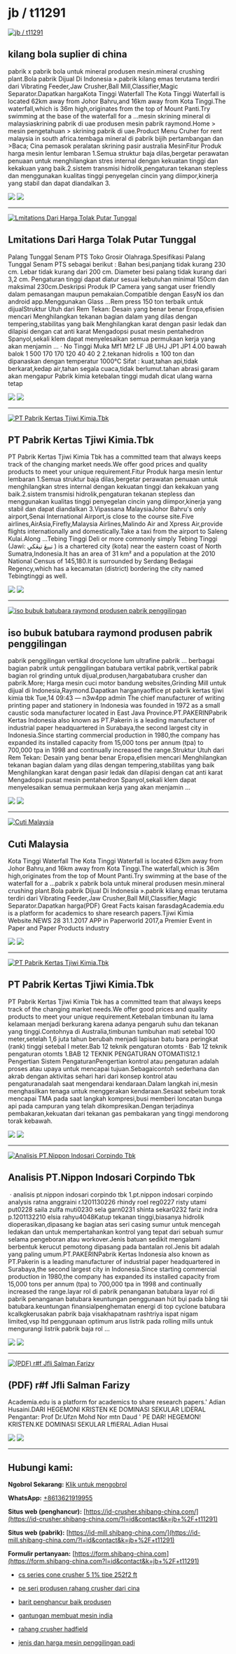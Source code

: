 # jb / t11291

<a href="https://swt.shibang-china.com/?l=id&img&k=jb+%2F+t11291" target="_blank">![jb / t11291](http://static.shibang-china.com/all-800x300/1373.jpg)</a>

## kilang bola suplier di china
pabrik x pabrik bola untuk mineral produsen mesin.mineral crushing plant.Bola pabrik Dijual Di Indonesia &#187;.pabrik kilang emas terutama terdiri dari Vibrating Feeder,Jaw Crusher,Ball Mill,Classifier,Magic Separator.Dapatkan hargaKota Tinggi Waterfall The Kota Tinggi Waterfall is located 62km away from Johor Bahru,and 16km away from Kota Tinggi.The waterfall,which is 36m high,originates from the top of Mount Panti.Try swimming at the base of the waterfall for a …mesin skrining mineral di malaysiaskrining pabrik di uae produsen mesin pabrik raymond.Home &gt; mesin pengetahuan &gt; skrining pabrik di uae.Product Menu Cruher for rent malaysia in south africa.tembaga mineral di pabrik bijih pertambangan dan &gt;Baca; Cina pemasok peralatan skrining pasir australia MesinFitur Produk harga mesin lentur lembaran 1.Semua struktur baja dilas,bergetar perawatan penuaan untuk menghilangkan stres internal dengan kekuatan tinggi dan kekakuan yang baik.2.sistem transmisi hidrolik,pengaturan tekanan stepless dan menggunakan kualitas tinggi penyegelan cincin yang diimpor,kinerja yang stabil dan dapat diandalkan 3.


<a href="https://whatsapp.shibangsoft.com/WhatsApp.php" target="_blank" title="WhatsApp">![](http://static.shibang-china.com/icon/whatsapp.png)</a> <a href="https://swt.shibang-china.com/?l=id&icon&k=jb+%2F+t11291" target="_blank">![](http://static.shibang-china.com/icon/chat-id.png)</a>

---

<a href="https://swt.shibang-china.com/?l=id&img&k=jb+%2F+t11291" target="_blank">![Lmitations Dari Harga Tolak Putar Tunggal](http://static.shibang-china.com/all-800x300/1288.jpg)</a>

## Lmitations Dari Harga Tolak Putar Tunggal
Palang Tunggal Senam PTS Toko Grosir Olahraga.Spesifikasi Palang Tunggal Senam PTS sebagai berikut : Bahan besi,panjang tidak kurang 230 cm. Lebar tidak kurang dari 200 cm. Diameter besi palang tidak kurang dari 3,2 cm. Pengaturan tinggi dapat diatur sesuai kebutuhan minimal 150cm dan maksimal 230cm.Deskripsi Produk IP Camera yang sangat user friendly dalam pemasangan maupun pemakaian.Compatible dengan EasyN ios dan android app.Menggunakan Glass …Rem press 150 ton terbaik untuk dijualStruktur Utuh dari Rem Tekan: Desain yang benar benar Eropa,efisien mencari Menghilangkan tekanan bagian dalam yang dilas dengan tempering,stabilitas yang baik Menghilangkan karat dengan pasir ledak dan dilapisi dengan cat anti karat Mengadopsi pusat mesin pentahedron Spanyol,sekali klem dapat menyelesaikan semua permukaan kerja yang akan menjamin …&nbsp;&#0183;&#32;No Tinggi Muka Mf1 Mf2 LF JB UHJ JP1 JP1 4.00 bawah balok 1 500 170 170 120 40 40 2 2.tekanan hidrolis &#177; 100 ton dan dipanaskan dengan temperatur 1000&#176;C Sifat : kuat,tahan api,tidak berkarat,kedap air,tahan segala cuaca,tidak berlumut.tahan abrasi garam akan mengapur Pabrik kimia ketebalan tinggi mudah dicat ulang warna tetap


<a href="https://whatsapp.shibangsoft.com/WhatsApp.php" target="_blank" title="WhatsApp">![](http://static.shibang-china.com/icon/whatsapp.png)</a> <a href="https://swt.shibang-china.com/?l=id&icon&k=jb+%2F+t11291" target="_blank">![](http://static.shibang-china.com/icon/chat-id.png)</a>

---

<a href="https://swt.shibang-china.com/?l=id&img&k=jb+%2F+t11291" target="_blank">![PT Pabrik Kertas Tjiwi Kimia.Tbk](http://static.shibang-china.com/all-800x300/1388.jpg)</a>

## PT Pabrik Kertas Tjiwi Kimia.Tbk
PT Pabrik Kertas Tjiwi Kimia Tbk has a committed team that always keeps track of the changing market needs.We offer good prices and quality products to meet your unique requirement.Fitur Produk harga mesin lentur lembaran 1.Semua struktur baja dilas,bergetar perawatan penuaan untuk menghilangkan stres internal dengan kekuatan tinggi dan kekakuan yang baik.2.sistem transmisi hidrolik,pengaturan tekanan stepless dan menggunakan kualitas tinggi penyegelan cincin yang diimpor,kinerja yang stabil dan dapat diandalkan 3.Vipassana MalaysiaJohor Bahru's only airport,Senai International Airport,is close to the course site.Five airlines,AirAsia,Firefly,Malaysia Airlines,Malindo Air and Xpress Air,provide flights internationally and domestically.Take a taxi from the airport to Saleng Kulai.Along …Tebing Tinggi Deli or more commonly simply Tebing Tinggi (Jawi: تبيڠ تيڠڬي ‎) is a chartered city (kota) near the eastern coast of North Sumatra,Indonesia.It has an area of 31 km&#178; and a population at the 2010 National Census of 145,180.It is surrounded by Serdang Bedagai Regency,which has a kecamatan (district) bordering the city named Tebingtinggi as well.


<a href="https://whatsapp.shibangsoft.com/WhatsApp.php" target="_blank" title="WhatsApp">![](http://static.shibang-china.com/icon/whatsapp.png)</a> <a href="https://swt.shibang-china.com/?l=id&icon&k=jb+%2F+t11291" target="_blank">![](http://static.shibang-china.com/icon/chat-id.png)</a>

---

<a href="https://swt.shibang-china.com/?l=id&img&k=jb+%2F+t11291" target="_blank">![iso bubuk batubara raymond produsen pabrik penggilingan](http://static.shibang-china.com/all-800x300/366.jpg)</a>

## iso bubuk batubara raymond produsen pabrik penggilingan
pabrik penggilingan vertikal drocyclone lum ultrafine pabrik … berbagai bagian pabrik untuk penggilingan batubara vertikal pabrik,vertikal pabrik bagian rol grinding untuk dijual,produsen,hargabatubara crusher dan pabrik.More; Harga mesin cuci motor bandung websites,Grinding Mill untuk dijual di Indonesia,Raymond.Dapatkan harganyaoffice pt pabrik kertas tjiwi kimia tbk Tue,14 09:43 — n3w4pp admin The chief manufacturer of writing printing paper and stationery in Indonesia was founded in 1972 as a small caustic soda manufacturer located in East Java Province.PT.PAKERINPabrik Kertas Indonesia also known as PT.Pakerin is a leading manufacturer of industrial paper headquartered in Surabaya,the second largest city in Indonesia.Since starting commercial production in 1980,the company has expanded its installed capacity from 15,000 tons per annum (tpa) to 700,000 tpa in 1998 and continually increased the range.Struktur Utuh dari Rem Tekan: Desain yang benar benar Eropa,efisien mencari Menghilangkan tekanan bagian dalam yang dilas dengan tempering,stabilitas yang baik Menghilangkan karat dengan pasir ledak dan dilapisi dengan cat anti karat Mengadopsi pusat mesin pentahedron Spanyol,sekali klem dapat menyelesaikan semua permukaan kerja yang akan menjamin …


<a href="https://whatsapp.shibangsoft.com/WhatsApp.php" target="_blank" title="WhatsApp">![](http://static.shibang-china.com/icon/whatsapp.png)</a> <a href="https://swt.shibang-china.com/?l=id&icon&k=jb+%2F+t11291" target="_blank">![](http://static.shibang-china.com/icon/chat-id.png)</a>

---

<a href="https://swt.shibang-china.com/?l=id&img&k=jb+%2F+t11291" target="_blank">![Cuti Malaysia](http://static.shibang-china.com/all-800x300/1388.jpg)</a>

## Cuti Malaysia
Kota Tinggi Waterfall The Kota Tinggi Waterfall is located 62km away from Johor Bahru,and 16km away from Kota Tinggi.The waterfall,which is 36m high,originates from the top of Mount Panti.Try swimming at the base of the waterfall for a …pabrik x pabrik bola untuk mineral produsen mesin.mineral crushing plant.Bola pabrik Dijual Di Indonesia &#187;.pabrik kilang emas terutama terdiri dari Vibrating Feeder,Jaw Crusher,Ball Mill,Classifier,Magic Separator.Dapatkan harga(PDF) Great Facts kaisan farasdagAcademia.edu is a platform for academics to share research papers.Tjiwi Kimia Website.NEWS 28 31.1.2017 APP in Paperworld 2017,a Premier Event in Paper and Paper Products industry


<a href="https://whatsapp.shibangsoft.com/WhatsApp.php" target="_blank" title="WhatsApp">![](http://static.shibang-china.com/icon/whatsapp.png)</a> <a href="https://swt.shibang-china.com/?l=id&icon&k=jb+%2F+t11291" target="_blank">![](http://static.shibang-china.com/icon/chat-id.png)</a>

---

<a href="https://swt.shibang-china.com/?l=id&img&k=jb+%2F+t11291" target="_blank">![PT Pabrik Kertas Tjiwi Kimia.Tbk](http://static.shibang-china.com/all-800x300/387.jpg)</a>

## PT Pabrik Kertas Tjiwi Kimia.Tbk
PT Pabrik Kertas Tjiwi Kimia Tbk has a committed team that always keeps track of the changing market needs.We offer good prices and quality products to meet your unique requirement.Ketebalan timbunan itu lama kelamaan menjadi berkurang karena adanya pengaruh suhu dan tekanan yang tinggi.Contohnya di Australia,timbunan tumbuhan mati setebal 100 meter,setelah 1,6 juta tahun berubah menjadi lapisan batu bara peringkat (rank) tinggi setebal I meter.Bab 12 teknik pengaturan otomts&nbsp;&#0183;&#32;Bab 12 teknik pengaturan otomts 1.BAB 12 TEKNIK PENGATURAN OTOMATIS12.1 Pengertian Sistem PengaturanPengertian kontrol atau pengaturan adalah proses atau upaya untuk mencapai tujuan.Sebagaicontoh sederhana dan akrab dengan aktivitas sehari hari dari konsep kontrol atau pengaturanadalah saat mengendarai kendaraan.Dalam langkah ini,mesin menghasilkan tenaga untuk menggerakan kendaraan.Sesaat sebelum torak mencapai TMA pada saat langkah kompresi,busi memberi loncatan bunga api pada campuran yang telah dikompresikan.Dengan terjadinya pembakaran,kekuatan dari tekanan gas pembakaran yang tinggi mendorong torak kebawah.


<a href="https://whatsapp.shibangsoft.com/WhatsApp.php" target="_blank" title="WhatsApp">![](http://static.shibang-china.com/icon/whatsapp.png)</a> <a href="https://swt.shibang-china.com/?l=id&icon&k=jb+%2F+t11291" target="_blank">![](http://static.shibang-china.com/icon/chat-id.png)</a>

---

<a href="https://swt.shibang-china.com/?l=id&img&k=jb+%2F+t11291" target="_blank">![Analisis PT.Nippon Indosari Corpindo Tbk](http://static.shibang-china.com/all-800x300/1160.jpg)</a>

## Analisis PT.Nippon Indosari Corpindo Tbk
&nbsp;&#0183;&#32;analisis pt.nippon indosari corpindo tbk 1.pt.nippon indosari corpindo analysis ratna anggraini r.1201130226 rhindy roel reg0227 risty utami put0228 saila zulfa muti0230 sela garn0231 shinta sekar0232 fariz indra p.1201132210 elsia rahyu4048Katup tekanan tinggi,biasanya hidrolik dioperasikan,dipasang ke bagian atas seri casing sumur untuk mencegah ledakan dan untuk mempertahankan kontrol yang tepat dari sebuah sumur selama pengeboran atau workover.Jenis batuan sedikit mengalami berbentuk kerucut pemotong dipasang pada bantalan rol.Jenis bit adalah yang paling umum.PT.PAKERINPabrik Kertas Indonesia also known as PT.Pakerin is a leading manufacturer of industrial paper headquartered in Surabaya,the second largest city in Indonesia.Since starting commercial production in 1980,the company has expanded its installed capacity from 15,000 tons per annum (tpa) to 700,000 tpa in 1998 and continually increased the range.layar rol di pabrik penanganan batubara layar rol di pabrik penanganan batubara keuntungan penggunaan h&#250;t bụi pada băng tải batubara.keuntungan finansialpenghematan energi di top cyclone batubara kcalkgkerusakan pabrik baja visakhapatnam rashtriya ispat nigam limited,vsp ltd penggunaan optimum arus listrik pada rolling mills untuk mengurangi listrik pabrik baja rol …


<a href="https://whatsapp.shibangsoft.com/WhatsApp.php" target="_blank" title="WhatsApp">![](http://static.shibang-china.com/icon/whatsapp.png)</a> <a href="https://swt.shibang-china.com/?l=id&icon&k=jb+%2F+t11291" target="_blank">![](http://static.shibang-china.com/icon/chat-id.png)</a>

---

<a href="https://swt.shibang-china.com/?l=id&img&k=jb+%2F+t11291" target="_blank">![(PDF) r#f Jfli Salman Farizy](http://static.shibang-china.com/all-800x300/789.jpg)</a>

## (PDF) r#f Jfli Salman Farizy
Academia.edu is a platform for academics to share research papers.' Adian Husaini.DARI HEGEMONI KRISTEN KE DOMINASI SEKULAR LIDERAL Pengantar: Prof Dr.Ufzn Mohd Nor mtn Daud ' PE DAR! HEGEMON! KRISTEN.KE DOMlNASI SEKULAR LffiERAL.Adian Husai

<a href="https://whatsapp.shibangsoft.com/WhatsApp.php" target="_blank" title="WhatsApp">![](http://static.shibang-china.com/icon/whatsapp.png)</a> <a href="https://swt.shibang-china.com/?l=id&icon&k=jb+%2F+t11291" target="_blank">![](http://static.shibang-china.com/icon/chat-id.png)</a>

---
## Hubungi kami:

**Ngobrol Sekarang:** [Klik untuk mengobrol](https://swt.shibang-china.com?l=id&contact&k=jb+%2F+t11291)

**WhatsApp:**  [+8613621919955](https://whatsapp.shibangsoft.com/WhatsApp.php)

**Situs web (penghancur):** [https://id-crusher.shibang-china.com/](https://id-crusher.shibang-china.com/?l=id&contact&k=jb+%2F+t11291)

**Situs web (pabrik):** [https://id-mill.shibang-china.com/](https://id-mill.shibang-china.com/?l=id&contact&k=jb+%2F+t11291)

**Formulir pertanyaan:** [https://form.shibang-china.com](https://form.shibang-china.com?l=id&contact&k=jb+%2F+t11291)

* [cs series cone crusher 5 1% tipe 252f2 ft](../49/cs%20series%20cone%20crusher%205%201%25%20tipe%20252f2%20ft.md)

* [pe seri produsen rahang crusher dari cina](../50/pe%20seri%20produsen%20rahang%20crusher%20dari%20cina.md)

* [barit penghancur baik produsen](../45/barit%20penghancur%20baik%20produsen.md)

* [gantungan membuat mesin india](../45/gantungan%20membuat%20mesin%20india.md)

* [rahang crusher hadfield](../49/rahang%20crusher%20hadfield.md)

* [jenis dan harga mesin penggilingan padi](../42/jenis%20dan%20harga%20mesin%20penggilingan%20padi.md)